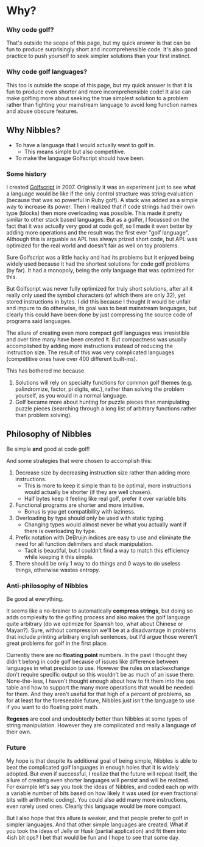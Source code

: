 # Why?

### Why code golf?
That's outside the scope of this page, but my quick answer is that can be fun to produce surprisingly short and incomprehensible code. It's also good practice to push yourself to seek simpler solutions than your first instinct.

### Why code golf languages?
This too is outside the scope of this page, but my quick answer is that it is fun to produce even shorter and more incomprehensible code! It also can make golfing more about seeking the true simplest solution to a problem rather than fighting your mainstream language to avoid long function names and abuse obscure features.

## Why Nibbles?
-	To have a language that I would actually want to golf in.
	-	This means simple but also competitive.
-	To make the language Golfscript should have been.

### Some history
I created [Golfscript](http://www.golfscript.com/golfscript/) in 2007. Originally it was an experiment just to see what a language would be like if the only control structure was string evaluation (because that was so powerful in Ruby golf). A stack was added as a simple way to increase its power. Then I realized that if code strings had their own type (blocks) then more overloading was possible. This made it pretty similar to other stack based languages. But as a golfer, I focussed on the fact that it was actually very good at code golf, so I made it even better by adding more operations and the result was the first ever "golf language". Although this is arguable as APL has always prized short code, but APL was optimized for the real world and doesn't fair as well on toy problems.

Sure Golfscript was a little hacky and had its problems but it enjoyed being widely used because it had the shortest solutions for code golf problems (by far). It had a monopoly, being the only language that was optimized for this.

But Golfscript was never fully optimized for truly short solutions, after all it really only used the symbol characters (of which there are only 32), yet stored instructions in bytes. I did this because I thought it would be unfair and impure to do otherwise, its goal was to beat mainstream languages, but clearly this could have been done by just compressing the source code of programs said languages.

The allure of creating even more compact golf languages was irresistible and over time many have been created it. But compactness was usually accomplished by adding more instructions instead of reducing the instruction size. The result of this was very complicated languages (competitive ones have over 400 different built-ins).

This has bothered me because

1.	Solutions will rely on specialty functions for common golf themes (e.g. palindromize, factor, pi digits, etc.), rather than solving the problem yourself, as you would in a normal language.
1.	Golf became more about hunting for puzzle pieces than manipulating puzzle pieces (searching through a long list of arbitrary functions rather than problem solving).

## Philosophy of Nibbles

Be simple **and** good at code golf!

And some strategies that were chosen to accomplish this:

1.	Decrease size by decreasing instruction size rather than adding more instructions.
	-	This is more to keep it simple than to be optimal, more instructions would actually be shorter (if they are well chosen).
	-	Half bytes keep it feeling like real golf, prefer it over variable bits
1.	Functional programs are shorter and more intuitive.
	-	Bonus is you get compatibility with laziness.
1.	Overloading by type should only be used with static typing.
	-	Changing types would almost never be what you actually want if there is overloading by type.
1.	Prefix notation with DeBruijn indices are easy to use and eliminate the need for all function delimiters and stack manipulation.
	-	Tacit is beautiful, but I couldn't find a way to match this efficiency while keeping it this simple.
1.	There should be only 1 way to do things and 0 ways to do useless things, otherwise wastes entropy.

### Anti-philosophy of Nibbles

Be good at everything.

It seems like a no-brainer to automatically **compress strings**, but doing so adds complexity to the golfing process and also makes the golf language quite arbitrary (do we optimize for Spanish too, what about Chinese or Mayan?). Sure, without compression we'll be at a disadvantage in problems that include printing arbitrary english sentences, but I'd argue those weren't great problems for golf in the first place.

Currently there are no **floating point** numbers. In the past I thought they didn't belong in code golf because of issues like difference between languages in what precision to use. However the rules on stackexchange don't require specific output so this wouldn't be as much of an issue there. None-the-less, I haven't thought enough about how to fit them into the ops table and how to support the many more operations that would be needed for them. And they aren't useful for that high of a percent of problems, so for at least for the foreseeable future, Nibbles just isn't the language to use if you want to do floating point math.

**Regexes** are cool and undoubtedly better than Nibbles at some types of string manipulation. However they are complicated and really a language of their own.

### Future

My hope is that despite its additional goal of being simple, Nibbles is able to beat the complicated golf languages in enough holes that it is widely adopted. But even if successful, I realize that the future will repeat itself, the allure of creating even shorter languages will persist and will be realized. For example let's say you took the ideas of Nibbles, and coded each op with a variable number of bits based on how likely it was used (or even fractional bits with arithmetic coding). You could also add many more instructions, even rarely used ones. Clearly this language would be more compact.

But I also hope that this allure is weaker, and that people prefer to golf in simpler languages. And that other simple languages are created. What if you took the ideas of Jelly or Husk (partial application) and fit them into 4ish bit ops? I bet that would be fun and I hope to see that some day.
